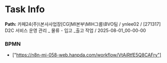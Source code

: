 # Task Info

**Path:** 카페24(주)\본사사업장\[CG]MI본부\MIH그룹\BVO팀 / ynlee02 / [271317] D2C 서비스 운영 관리 _ 물류 - 입고 _출고 작업 / 2025-08-01_00-00-00

### BPMN
- ["https://n8n-mi-058-web.hanpda.com/workflow/VtAiRtfE5Q8CAFry"]

